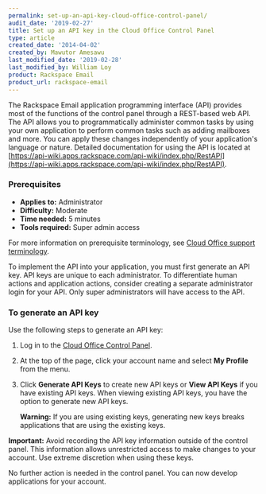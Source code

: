 ```yaml
---
permalink: set-up-an-api-key-cloud-office-control-panel/
audit_date: '2019-02-27'
title: Set up an API key in the Cloud Office Control Panel
type: article
created_date: '2014-04-02'
created_by: Mawutor Amesawu
last_modified_date: '2019-02-28'
last_modified_by: William Loy
product: Rackspace Email
product_url: rackspace-email
---
```


The Rackspace Email application programming interface (API) provides most of the functions of the control
panel through a REST-based web API. The API allows you to programmatically administer common tasks by using your own application to perform common tasks such as adding mailboxes and more. You can apply these changes independently of your
application's language or nature. Detailed documentation for using the API is located
at
[https://api-wiki.apps.rackspace.com/api-wiki/index.php/RestAPI](https://api-wiki.apps.rackspace.com/api-wiki/index.php/RestAPI).

### Prerequisites

- **Applies to:** Administrator
- **Difficulty:** Moderate
- **Time needed:** 5 minutes
- **Tools required:** Super admin access

For more information on prerequisite terminology, see [Cloud Office support terminology](/how-to/cloud-office-support-terminology).

To implement the API into your application, you must first generate an
API key. API keys are unique to each administrator. To differentiate
human actions and application actions, consider creating a separate
administrator login for your API. Only super administrators will have
access to the API.

### To generate an API key

Use the following steps to generate an API key:

1. Log in to the [Cloud Office Control Panel](https://cp.rackspace.com).
2. At the top of the page, click your account name and select **My Profile** from the menu.
3.  Click **Generate API Keys** to create new API keys or **View API Keys** if you have existing API keys. When viewing existing API keys, you have the option to generate new API keys.

    **Warning:** If you are using existing keys, generating new
    keys breaks applications that are using the existing keys.

**Important:** Avoid recording the API key information outside of the control
panel. This information allows unrestricted access to make changes to
your account. Use extreme discretion when using these keys.

No further action is needed in the control panel. You can now develop
applications for your account.
